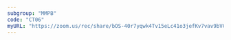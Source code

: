 ```yaml
---
subgroup: "MMPB"
code: "CT06"
myURL: "https://zoom.us/rec/share/bOS-40r7yqwk4Tv15eLc41o3jefKv7vav9bVCHT3PD-DiHtFjBNx1nTG__KkcGp5.1M-7Wv9BPQcFq9sb?startTime=1623851073000"
---
```

